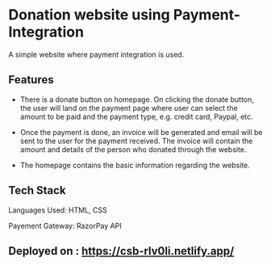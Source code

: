 # Donation website using Payment-Integration 
A simple website where payment integration is used. 

## Features
* There is a donate button on homepage. On clicking the donate button, the user will land on the payment page where user can select the amount to be paid and the payment type, e.g. credit card, Paypal, etc.

* Once the payment is done, an invoice will be generated and email will be sent to the user for the payment received. The invoice will contain the amount and details of the person who donated through the website.

* The homepage contains the basic information regarding the website.

## Tech Stack
Languages Used: HTML, CSS 

Payement Gateway: RazorPay API

## Deployed on : https://csb-rlv0li.netlify.app/
